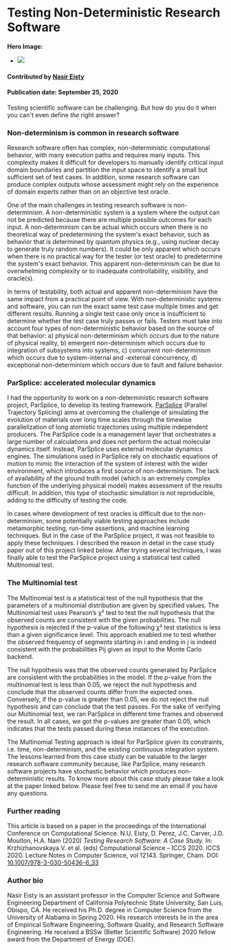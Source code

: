 # Testing Non-Deterministic Research Software

**Hero Image:**

 - <img src='https://github.com/betterscientificsoftware/images/raw/master/Blog_0820_Peer_review.png' />

#### Contributed by [Nasir Eisty](https://github.com/neisty "Nasir Eisty GitHub Profile")

#### Publication date: September 25, 2020

Testing scientific software can be challenging.  But how do you do it when you can't even define *the* right answer?

### Non-determinism is common in research software

Research software often has complex, non-deterministic computational behavior, with many execution paths and requires many inputs. This complexity makes it difficult for developers to manually identify critical input domain boundaries and partition the input space to identify a small but sufficient set of test cases. In addition, some research software can produce complex outputs whose assessment might rely on the experience of domain experts rather than on an objective test oracle.

One of the main challenges in testing research software is non-determinism.  A non-deterministic system is a system where the output can not be predicted because there are multiple possible outcomes for each input. A non-determinism can be actual which occurs when there is no theoretical way of predetermining the system's exact behavior, such as behavior that is determined by quantum physics (e.g., using nuclear decay to generate truly random numbers). It could be only apparent which occurs when there is no practical way for the tester (or test oracle) to predetermine the system's exact behavior. This apparent non-determinism can be due to overwhelming complexity or to inadequate controllability, visibility, and oracle(s).

In terms of testability, both actual and apparent non-determinism have the same impact from a practical point of view. With non-deterministic systems and software, you can run the exact same test case multiple times and get different results. Running a single test case only once is insufficient to determine whether the test case truly passes or fails. Testers must take into account four types of non-deterministic behavior based on the source of that behavior: a) physical non-determinism which occurs due to the nature of physical reality, b) emergent non-determinism which occurs due to integration of subsystems into systems, c) concurrent non-determinism which occurs due to system-internal and -external concurrency, d) exceptional non-determinism which occurs due to fault and failure behavior.

### ParSplice: accelerated molecular dynamics

I had the opportunity to work on a non-deterministic research software project, ParSplice, to develop its testing framework. [ParSplice](https://gitlab.com/exaalt/parsplice) (Parallel Trajectory Splicing) aims at overcoming the challenge of simulating the evolution of materials over long time scales through the timewise parallelization of long atomistic trajectories using multiple independent producers. The ParSplice code is a management layer that orchestrates a large number of calculations and does not perform the actual molecular dynamics itself. Instead, ParSplice uses external molecular dynamics engines. The simulations used in ParSplice rely on stochastic equations of motion to mimic the interaction of the system of interest with the wider environment, which introduces a first source of non-determinism. The lack of availability of the ground truth model (which is an extremely complex function of the underlying physical model) makes assessment of the results difficult. In addition, this type of stochastic simulation is not reproducible, adding to the
difficulty of testing the code. 

In cases where development of test oracles is difficult due to the non-determinism, some potentially viable testing approaches include metamorphic testing, run-time assertions, and machine learning techniques. But in the case of the ParSplice project, it was not feasible to apply these techniques. I described the reason in detail in the case study paper out of this project linked below. After trying several techniques, I was finally able to test the ParSplice project using a statistical test called Multinomial test. 

### The Multinomial test

The Multinomial test is a statistical test of the null hypothesis that the parameters of a multinomial distribution are given by specified values. The Multinomial test uses Pearson’s χ² test to test the null hypothesis that the observed counts are consistent with the given probabilities. The null hypothesis is rejected if the p-value of the following χ² test statistics is less than a given significance level. This approach enabled me to test whether the observed frequency of segments starting in i and ending in j is indeed consistent with the probabilities Pij given as input to the Monte Carlo backend.

The null hypothesis was that the observed counts generated by ParSplice are consistent with the probabilities in the model. If the p-value from the multinomial test is less than 0.05, we reject the null hypothesis and conclude that the observed counts differ from the expected ones. Conversely, if the p-value is greater than 0.05, we do not reject the null hypothesis and can conclude that the test passes. For the sake of verifying our Multinomial test, we ran ParSplice in different time frames and observed the result. In all cases, we got the p-values are greater than 0.05, which indicates that the tests passed during these instances of the execution. 

The Multinomial Testing approach is ideal for ParSplice given its constraints, i.e. time, non-determinism, and the existing continuous integration system. The lessons learned from this case study can be valuable to the larger research software community because, like ParSplice, many research software projects have stochastic behavior which produces non-deterministic results. To know more about this case study please take a look at the paper linked below. Please feel free to send me an email if you have any questions.

### Further reading
This article is based on a paper in the proceedings of the International Conference on Computational Science. N.U. Eisty, D. Perez, J.C. Carver, J.D. Moulton, H.A. Nam (2020) *Testing Research Software: A Case Study.* In: Krzhizhanovskaya V. et al. (eds) Computational Science – ICCS 2020. ICCS 2020. Lecture Notes in Computer Science, vol 12143. Springer, Cham. DOI: [10.1007/978-3-030-50436-6_33](https://doi.org/10.1007/978-3-030-50436-6_33)

### Author bio
Nasir Eisty is an assistant professor in the Computer Science and Software Engineering Department of California Polytechnic State University, San Luis, Obispo, CA. He received his Ph.D. degree in Computer Science from the University of Alabama in Spring 2020. His research interests lie in the area of Empirical Software Engineering, Software Quality, and Research Software Engineering. He received a BSSw (Better Scientific Software) 2020 fellow award from the Department of Energy (DOE).

<!---
Publish: preview
RSS update: 
Categories: Reliability
Topics: Testing
Tags: bssw-blog-article
Level: 2
Prerequisites: default
Aggregate: none
--->